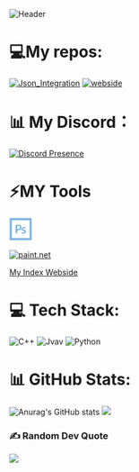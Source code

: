 ![Header](https://capsule-render.vercel.app/api?type=Waving&color=timeGradient&height=200&animation=fadeIn&section=header&text=TeaTing🍵LOVEU&fontSize=35)
# 💻My repos:
[![Json_Integration](https://github-readme-stats.vercel.app/api/pin/?username=Xcating&repo=Json_Integration&theme=dark)](https://github.com/Xcating/Json_Integration)
[![webside](https://github-readme-stats.vercel.app/api/pin/?username=Xcating&repo=website&theme=dark)](https://github.com/Xcating/website)
# 📊 My Discord：
[![Discord Presence](https://lanyard.cnrad.dev/api/995140672275349596)](https://discord.com/users/995140672275349596)
# ⚡MY Tools
</a> <a href="https://www.photoshop.com/en" target="_blank" rel="noreferrer"> <img src="https://raw.githubusercontent.com/devicons/devicon/master/icons/photoshop/photoshop-line.svg" alt="photoshop" width="40" height="40"/> </a> </p>
</a> <a href="https://www.getpaint.net/index.html" target="_blank" rel="noreferrer"> <img src="https://www.getpaint.net/images/Logo4.png" alt="paint.net" width="160" height="40"/> </a> </p>
[My Index Webside](https://xcating.github.io/website/)
# 💻 Tech Stack:
![C++](https://img.shields.io/badge/c++-%2300599C.svg?style=for-the-badge&logo=c%2B%2B&logoColor=white) ![Jvav](https://img.shields.io/badge/Jvav-%232C2D72.svg?style=for-the-badge&logo=lua&logoColor=white) ![Python](https://img.shields.io/badge/python-%232C2D72.svg?style=for-the-badge&logo=lua&logoColor=white)
# 📊 GitHub Stats:
![Anurag's GitHub stats](https://github-readme-stats.vercel.app/api?username=Xcating&show_icons=true&theme=transparent)
![](https://github-readme-streak-stats.herokuapp.com/?user=Xcating&theme=dark&hide_border=false)<br/>


### ✍️ Random Dev Quote
![](https://quotes-github-readme.vercel.app/api?type=horizontal&theme=radical)


<!-- Proudly created with GPRM ( https://gprm.itsvg.in ) -->
